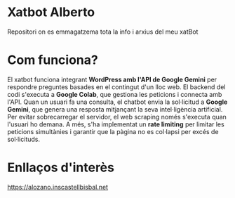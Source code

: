# Xatbot Alberto
Repositori on es emmagatzema tota la info i arxius del meu xatBot
# Com funciona?
El xatbot funciona integrant **WordPress amb l'API de Google Gemini** per respondre preguntes basades en el contingut d'un lloc web. El backend del codi s'executa a **Google Colab**, que gestiona les peticions i connecta amb l'API. Quan un usuari fa una consulta, el chatbot envia la sol·licitud a **Google Gemini**, que genera una resposta mitjançant la seva intel·ligència artificial. Per evitar sobrecarregar el servidor, el web scraping només s'executa quan l'usuari ho demana. A més, s'ha implementat un **rate limiting** per limitar les peticions simultànies i garantir que la pàgina no es col·lapsi per excés de sol·licituds.
# Enllaços d'interès
https://alozano.inscastellbisbal.net
